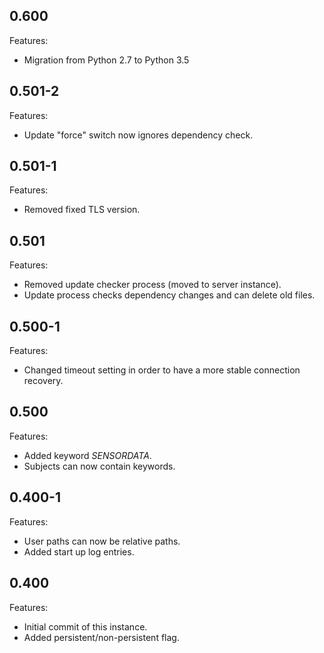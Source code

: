 ## 0.600

Features:

* Migration from Python 2.7 to Python 3.5


## 0.501-2

Features:

* Update "force" switch now ignores dependency check.


## 0.501-1

Features:

* Removed fixed TLS version.


## 0.501

Features:

* Removed update checker process (moved to server instance).
* Update process checks dependency changes and can delete old files.


## 0.500-1

Features:

* Changed timeout setting in order to have a more stable connection recovery.


## 0.500

Features:

* Added keyword $SENSORDATA$.
* Subjects can now contain keywords.


## 0.400-1

Features:

* User paths can now be relative paths.
* Added start up log entries.


## 0.400

Features:

* Initial commit of this instance.
* Added persistent/non-persistent flag.